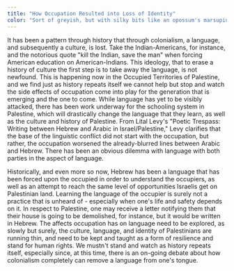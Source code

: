 ```yaml
---
title: "How Occupation Resulted into Loss of Identity"
color: "Sort of greyish, but with silky bits like an opossum's marsupium"
---
```

<p>It has been a pattern through history that through colonialism, a language, and subsequently a culture, is lost. Take the Indian-Americans, for instance, and the notorious quote "kill the Indian, save the man" when forcing American education on American-Indians. This ideology, that to erase a history of culture the first step is to take away the language, is not newfound. This is happening now in the Occupied Territories of Palestine, and we find just as history repeats itself we cannot help but stop and watch the side effects of occupation come into play for the generation that is emerging and the one to come. While language has yet to be visibly attacked, there has been work underway for the schooling system in Palestine, which will drastically change the language that they learn, as well as the culture and history of Palestine. From Lital Levy's "Poetic Trespass: Writing between Hebrew and Arabic in Israel/Palestine," Levy clarifies that the base of the linguistic conflict did not start with the occupation, but rather, the occupation worsened the already-blurred lines between Arabic and Hebrew. There has been an obvious dilemma with language with both parties in the aspect of language. </p>
<p>Historically, and even more so now, Hebrew has been a language that has been forced upon the occupied in order to understand the occupiers, as well as an attempt to reach the same level of opportunities Israelis get on Palestinian land. Learning the language of the occupier is surely not a practice that is unheard of - especially when one's life and safety depends on it. In respect to Palestine, one may receive a letter notifying them that their house is going to be demolished, for instance, but it would be written in Hebrew. The affects occupation has on language need to be explored, as slowly but surely, the culture, language, and identity of Palestinians are running thin, and need to be kept and taught as a form of resilience and stand for human rights. We mustn't stand and watch as history repeats itself, especially since, at this time, there is an on-going debate about how colonialism completely can remove a language from one's tongue. </p>
